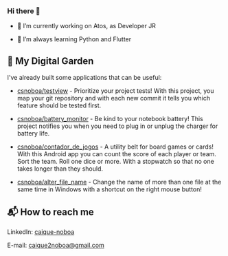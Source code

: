 ### Hi there 👋

- 🔭 I’m currently working on Atos, as Developer JR

- 🌱 I’m always learning Python and Flutter

## 🌳 My Digital Garden

I've already built some applications that can be useful:
 
- [csnoboa/testview](https://github.com/csnoboa/testview) - Prioritize your project tests! With this project, you map your git repository and with each new commit it tells you which feature should be tested first.
 
- [csnoboa/battery_monitor](https://github.com/csnoboa/battery_monitor) - Be kind to your notebook battery! This project notifies you when you need to plug in or unplug the charger for battery life.
 
- [csnoboa/contador_de_jogos](https://github.com/csnoboa/contador_de_jogos) - A utility belt for board games or cards! With this Android app you can count the score of each player or team. Sort the team. Roll one dice or more. With a stopwatch so that no one takes longer than they should.
 
- [csnoboa/alter_file_name](https://github.com/csnoboa/alter_file_name) - Change the name of more than one file at the same time in Windows with a shortcut on the right mouse button!
 

## 📬 How to reach me

 LinkedIn: [caique-noboa](https://www.linkedin.com/in/caique-noboa/)
 
 E-mail: caique2noboa@gmail.com

